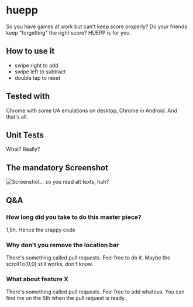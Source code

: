 huepp
=====

So you have games at work but can't keep score properly? Do your friends keep "forgetting" the right score? HUEPP is for you.

## How to use it
- swipe right to add
- swipe left to subtract
- double tap to reset

## Tested with
Chrome with some UA emulations on desktop, Chrome in Android. And that's all.

## Unit Tests
What? Really?

## The mandatory Screenshot
![Screenshot... so you read alt texts, huh?](http://bitbonsai.com/huepp/huepp.png)

## Q&A
### How long did you take to do this master piece?
1,5h. Hence the crappy code

### Why don't you remove the location bar

There's something called pull requests. Feel free to do it. Maybe the scrollTo(0,0) still works, don't know.

### What about feature **X**

There's something called pull requests. Feel free to add whateva. You can find me on the 6th when the pull request is ready.